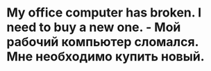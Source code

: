 # My office computer has broken. I need to buy a new one. - Мой рабочий компьютер сломался. Мне необходимо купить новый.
